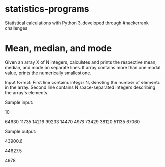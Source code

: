 # statistics-programs
Statistical calculations with Python 3, developed through #hackerrank challenges

# Mean, median, and mode

Given an array X of N integers, calculates and prints the respective mean, median, and mode on separate lines.  If array contains more than one modal value, prints the numerically smallest one.

Input format:
First line contains integer N, denoting the number of elements in the array.
Second line contains N space-separated integers describing the array's elements.

Sample input:

10

64630 11735 14216 99233 14470 4978 73429 38120 51135 67060

Sample output:

43900.6

44627.5

4978
